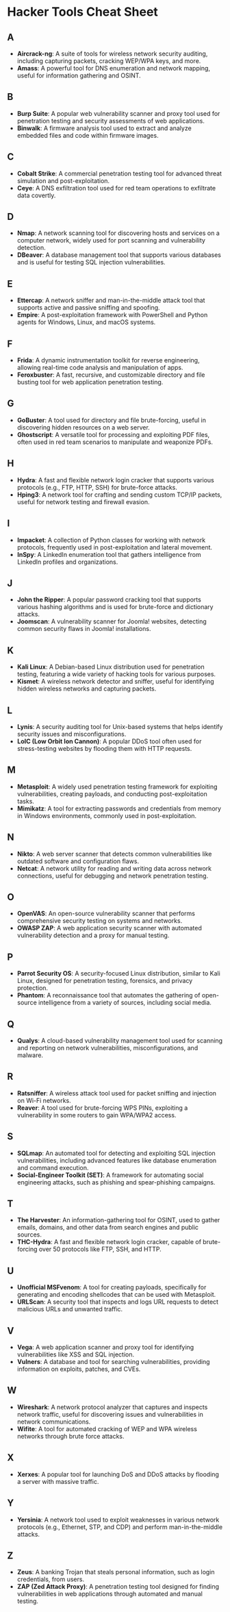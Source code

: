 # Hacker Tools Cheat Sheet

## A
- **Aircrack-ng**: A suite of tools for wireless network security auditing, including capturing packets, cracking WEP/WPA keys, and more.
- **Amass**: A powerful tool for DNS enumeration and network mapping, useful for information gathering and OSINT.

## B
- **Burp Suite**: A popular web vulnerability scanner and proxy tool used for penetration testing and security assessments of web applications.
- **Binwalk**: A firmware analysis tool used to extract and analyze embedded files and code within firmware images.

## C
- **Cobalt Strike**: A commercial penetration testing tool for advanced threat simulation and post-exploitation.
- **Ceye**: A DNS exfiltration tool used for red team operations to exfiltrate data covertly.

## D
- **Nmap**: A network scanning tool for discovering hosts and services on a computer network, widely used for port scanning and vulnerability detection.
- **DBeaver**: A database management tool that supports various databases and is useful for testing SQL injection vulnerabilities.

## E
- **Ettercap**: A network sniffer and man-in-the-middle attack tool that supports active and passive sniffing and spoofing.
- **Empire**: A post-exploitation framework with PowerShell and Python agents for Windows, Linux, and macOS systems.

## F
- **Frida**: A dynamic instrumentation toolkit for reverse engineering, allowing real-time code analysis and manipulation of apps.
- **Feroxbuster**: A fast, recursive, and customizable directory and file busting tool for web application penetration testing.

## G
- **GoBuster**: A tool used for directory and file brute-forcing, useful in discovering hidden resources on a web server.
- **Ghostscript**: A versatile tool for processing and exploiting PDF files, often used in red team scenarios to manipulate and weaponize PDFs.

## H
- **Hydra**: A fast and flexible network login cracker that supports various protocols (e.g., FTP, HTTP, SSH) for brute-force attacks.
- **Hping3**: A network tool for crafting and sending custom TCP/IP packets, useful for network testing and firewall evasion.

## I
- **Impacket**: A collection of Python classes for working with network protocols, frequently used in post-exploitation and lateral movement.
- **InSpy**: A LinkedIn enumeration tool that gathers intelligence from LinkedIn profiles and organizations.

## J
- **John the Ripper**: A popular password cracking tool that supports various hashing algorithms and is used for brute-force and dictionary attacks.
- **Joomscan**: A vulnerability scanner for Joomla! websites, detecting common security flaws in Joomla! installations.

## K
- **Kali Linux**: A Debian-based Linux distribution used for penetration testing, featuring a wide variety of hacking tools for various purposes.
- **Kismet**: A wireless network detector and sniffer, useful for identifying hidden wireless networks and capturing packets.

## L
- **Lynis**: A security auditing tool for Unix-based systems that helps identify security issues and misconfigurations.
- **LoIC (Low Orbit Ion Cannon)**: A popular DDoS tool often used for stress-testing websites by flooding them with HTTP requests.

## M
- **Metasploit**: A widely used penetration testing framework for exploiting vulnerabilities, creating payloads, and conducting post-exploitation tasks.
- **Mimikatz**: A tool for extracting passwords and credentials from memory in Windows environments, commonly used in post-exploitation.

## N
- **Nikto**: A web server scanner that detects common vulnerabilities like outdated software and configuration flaws.
- **Netcat**: A network utility for reading and writing data across network connections, useful for debugging and network penetration testing.

## O
- **OpenVAS**: An open-source vulnerability scanner that performs comprehensive security testing on systems and networks.
- **OWASP ZAP**: A web application security scanner with automated vulnerability detection and a proxy for manual testing.

## P
- **Parrot Security OS**: A security-focused Linux distribution, similar to Kali Linux, designed for penetration testing, forensics, and privacy protection.
- **Phantom**: A reconnaissance tool that automates the gathering of open-source intelligence from a variety of sources, including social media.

## Q
- **Qualys**: A cloud-based vulnerability management tool used for scanning and reporting on network vulnerabilities, misconfigurations, and malware.

## R
- **Ratsniffer**: A wireless attack tool used for packet sniffing and injection on Wi-Fi networks.
- **Reaver**: A tool used for brute-forcing WPS PINs, exploiting a vulnerability in some routers to gain WPA/WPA2 access.

## S
- **SQLmap**: An automated tool for detecting and exploiting SQL injection vulnerabilities, including advanced features like database enumeration and command execution.
- **Social-Engineer Toolkit (SET)**: A framework for automating social engineering attacks, such as phishing and spear-phishing campaigns.

## T
- **The Harvester**: An information-gathering tool for OSINT, used to gather emails, domains, and other data from search engines and public sources.
- **THC-Hydra**: A fast and flexible network login cracker, capable of brute-forcing over 50 protocols like FTP, SSH, and HTTP.

## U
- **Unofficial MSFvenom**: A tool for creating payloads, specifically for generating and encoding shellcodes that can be used with Metasploit.
- **URLScan**: A security tool that inspects and logs URL requests to detect malicious URLs and unwanted traffic.

## V
- **Vega**: A web application scanner and proxy tool for identifying vulnerabilities like XSS and SQL injection.
- **Vulners**: A database and tool for searching vulnerabilities, providing information on exploits, patches, and CVEs.

## W
- **Wireshark**: A network protocol analyzer that captures and inspects network traffic, useful for discovering issues and vulnerabilities in network communications.
- **Wifite**: A tool for automated cracking of WEP and WPA wireless networks through brute force attacks.

## X
- **Xerxes**: A popular tool for launching DoS and DDoS attacks by flooding a server with massive traffic.

## Y
- **Yersinia**: A network tool used to exploit weaknesses in various network protocols (e.g., Ethernet, STP, and CDP) and perform man-in-the-middle attacks.

## Z
- **Zeus**: A banking Trojan that steals personal information, such as login credentials, from users.
- **ZAP (Zed Attack Proxy)**: A penetration testing tool designed for finding vulnerabilities in web applications through automated and manual testing.
